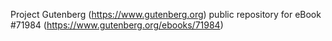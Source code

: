 Project Gutenberg (https://www.gutenberg.org) public repository
for eBook #71984 (https://www.gutenberg.org/ebooks/71984)
